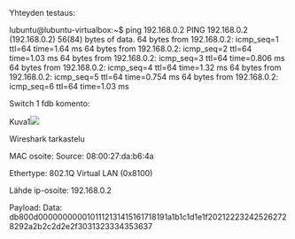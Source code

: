 Yhteyden testaus:

lubuntu@lubuntu-virtualbox:~$ ping 192.168.0.2
PING 192.168.0.2 (192.168.0.2) 56(84) bytes of data.
64 bytes from 192.168.0.2: icmp_seq=1 ttl=64 time=1.64 ms
64 bytes from 192.168.0.2: icmp_seq=2 ttl=64 time=1.03 ms
64 bytes from 192.168.0.2: icmp_seq=3 ttl=64 time=0.806 ms
64 bytes from 192.168.0.2: icmp_seq=4 ttl=64 time=1.32 ms
64 bytes from 192.168.0.2: icmp_seq=5 ttl=64 time=0.754 ms
64 bytes from 192.168.0.2: icmp_seq=6 ttl=64 time=1.03 ms



Switch 1 fdb komento:

Kuva1![](tietoverkot_harjotukset/E02/fdb.png)


Wireshark tarkastelu

MAC osoite: Source: 08:00:27:da:b6:4a

Ethertype: 802.1Q Virtual LAN (0x8100)

Lähde ip-osoite: 192.168.0.2

Payload: Data: db800d0000000000101112131415161718191a1b1c1d1e1f202122232425262728292a2b2c2d2e2f3031323334353637
